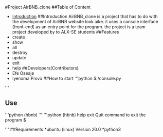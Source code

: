 #Project
AirBNB_clone
##Table of Content
* [Introduction]("Introduction")
##Introduction
AirBNB_clone is a project that has to do with the development of AirBNB website look aike.
it uses a console interface (front-end) as an entry point for the program.
the project is a team project developed by to ALX-SE students
##Features
* create
* show
* all
* destroy
* update
* exit
* help
##Developers(Contributors)
* Efe Oseaje
* Iyenoma Provo
##How to start
'''python
$./console.py

'''
## Use
'''python
(hbnb) <command> <arguments>
'''
'''python
(hbnb) help exit
Quit command to exit the program
$

'''
##Requirements
*ubuntu (linux) Version 20.0
*python3

